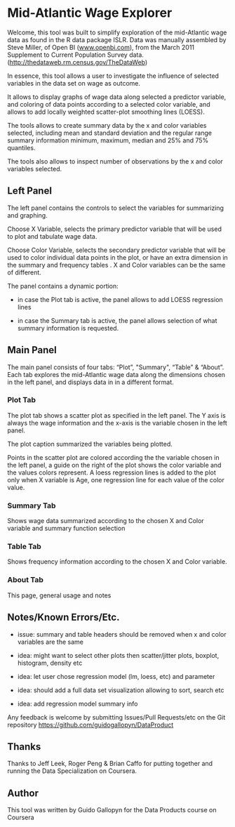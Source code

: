 Mid-Atlantic Wage Explorer
==========================

Welcome, this tool was built to simplify exploration of the mid-Atlantic wage data as found in the R data package ISLR. Data was manually assembled by Steve Miller, of Open BI (www.openbi.com), from the March 2011 Supplement to Current Population Survey data. (http://thedataweb.rm.census.gov/TheDataWeb)

In essence, this tool allows a user to investigate the influence of selected variables in the data set on wage as outcome. 

It allows to display graphs of wage data along selected a predictor variable, and coloring of data points according to a selected color variable, and allows to add locally weighted scatter-plot smoothing lines (LOESS).

The tools allows to create summary data by the x and color variables selected, including mean and standard deviation and the regular range summary information minimum, maximum, median and 25% and 75% quantiles.

The tools also allows to inspect number of observations by the x and color variables selected.


## Left Panel

The left panel contains the controls to select the variables for summarizing and graphing. 

Choose X Variable, selects the primary predictor variable that will be used to plot and tabulate wage data. 

Choose Color Variable, selects the secondary predictor variable that will be used to color individual data points in the plot, or have an extra dimension in the summary and frequency tables . X and Color variables can be the same of different.

The panel contains a dynamic portion:

- in case the Plot tab is active, the panel allows to add LOESS regression lines

- in case the Summary tab is active, the panel allows selection of what summary information is requested.

## Main Panel

The main panel consists of four tabs: “Plot”, "Summary", “Table” & “About”. Each tab explores the mid-Atlantic wage data along the dimensions chosen in the left panel, and displays data in in a different format.


### Plot Tab 

The plot tab shows a scatter plot as specified in the left panel. The Y axis is always the wage information and the x-axis is the variable chosen in the left panel. 

The plot caption summarized the variables being plotted.

Points in the scatter plot are colored according the the variable chosen in the left panel, a guide on the right of the plot shows the color variable and the values colors represent. A loess regression lines is added to the plot only when X variable is Age, one regression line for each value of the color value.

### Summary Tab 

Shows wage data summarized according to the chosen X and Color variable and summary function selection

### Table Tab 

Shows frequency information according to the chosen X and Color variable.

### About Tab

This page, general usage and notes

## Notes/Known Errors/Etc.

- issue: summary and table headers should be removed when x and color variables are the same 

- idea: might want to select other plots then scatter/jitter plots, boxplot, histogram, density etc

- idea: let user chose regression model (lm, loess, etc) and parameter

- idea:  should add a full data set visualization allowing to sort, search etc

- idea: add regression model summary info

Any feedback is welcome by submitting Issues/Pull Requests/etc on the Git repository https://github.com/guidogallopyn/DataProduct

## Thanks
Thanks to Jeff Leek, Roger Peng & Brian Caffo for putting together and running the Data Specialization on Coursera.

## Author
This tool was written by Guido Gallopyn for the Data Products course on Coursera
